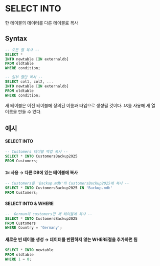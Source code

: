 # SELECT INTO
한 테이블의 데이터를 다른 테이블로 복사

## Syntax
```sql
-- 모든 열 복사 --
SELECT *
INTO newtable [IN externaldb]
FROM oldtable
WHERE condition;
```

```sql
-- 일부 열만 복사 --
SELECT col1, col2, ...
INTO newtable [IN externaldb]
FROM oldtable
WHERE condition;
```
새 테이블은 이전 테이블에 정의된 이름과 타입으로 생성될 것이다. `AS`를 사용해 새 열 이름을 만들 수 있다.

## 예시
#### SELECT INTO
```sql
-- Customers 테이블 백업 복사 --
SELECT * INTO CustomersBackup2025
FROM Customers;
```

#### `IN` 사용 → 다른 DB에 있는 테이블에 복사
```sql
-- Customers를 'Backup.mdb'의 CustomersBackup2025애 복사 --
SELECT * INTO CustomersBackup2025 IN 'Backup.mdb'
FROM Customers;
```

#### SELECT INTO & WHERE
```sql
--  German의 customers만 새 테이블에 복사 --
SELECT * INTO CustomersBackup2025
FROM Customers
WHERE Country = 'Germany';
```

#### 새로운 빈 테이블 생성 → 데이터를 반환하지 않는 WHERE절을 추가하면 됨
```sql
SELECT * INTO newtable
FROM oldtable
WHERE 1 = 0;
```
